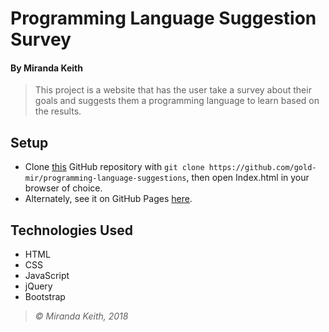 # Programming Language Suggestion Survey
#### By Miranda Keith
> This project is a website that has the user take a survey about their goals and suggests them a programming language to learn based on the results.

## Setup
* Clone [this](https://github.com/gold-mir/programming-language-suggestions) GitHub repository with `git clone https://github.com/gold-mir/programming-language-suggestions`, then open Index.html in your browser of choice.
* Alternately, see it on GitHub Pages [here](https://gold-mir.github.io/programming-language-suggestions/).

## Technologies Used
* HTML
*  CSS
* JavaScript
* jQuery
* Bootstrap

> *© Miranda Keith, 2018*
